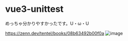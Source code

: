 # vue3-unittest

めっちゃ分かりやすかったです。U・ω・U

https://zenn.dev/tentel/books/08b63492b00f0a
![image](https://github.com/naitoyuma7110/vue3UnitTesting/assets/128150297/1bf7d7df-bc4c-4af6-a25b-a7658b04fb54)
